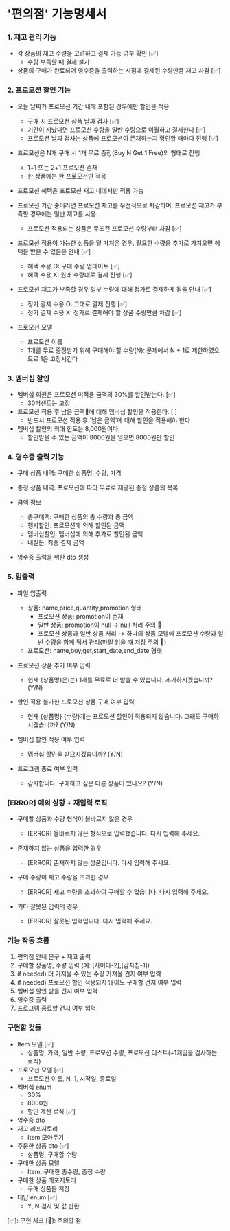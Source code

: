 # '편의점' 기능명세서

### 1. 재고 관리 기능
- 각 상품의 재고 수량을 고려하고 결제 가능 여부 확인 [✅]
  - 수량 부족할 때 결제 불가
- 상품의 구매가 완료되어 영수증을 출력하는 시점에 결제된 수량만큼 재고 차감 [✅]

### 2. 프로모션 할인 기능
- 오늘 날짜가 프로모션 기간 내에 포함된 경우에만 할인을 적용
  - 구매 시 프로모션 상품 날짜 검사 [✅]
  - 기간이 지났다면 프로모션 수량을 일반 수량으로 이월하고 결제한다 [✅]
  - 프로모션 날짜 검사는 상품에 프로모션이 존재하는지 확인할 때마다 진행 [✅]
- 프로모션은 N개 구매 시 1개 무료 증정(Buy N Get 1 Free)의 형태로 진행
  - 1+1 또는 2+1 프로모션 존재
  - 한 상품에는 한 프로모션만 적용
- 프로모션 혜택은 프로모션 재고 내에서만 적용 가능
- 프로모션 기간 중이라면 프로모션 재고를 우선적으로 차감하며, 프로모션 재고가 부족할 경우에는 일반 재고를 사용
  - 프로모션 적용되는 상품은 무조건 프로모션 수량부터 차감 [✅]
- 프로모션 적용이 가능한 상품을 덜 가져온 경우, 필요한 수량을 추가로 가져오면 혜택을 받을 수 있음을 안내 [✅]
  - 혜택 수용 O: 구매 수량 업데이트 [✅]
  - 혜택 수용 X: 원래 수량대로 결제 진행 [✅]
- 프로모션 재고가 부족할 경우 일부 수량에 대해 정가로 결제하게 됨을 안내 [✅]
  - 정가 결제 수용 O: 그대로 결제 진행 [✅]
  - 정가 결제 수용 X: 정가로 결제해야 할 상품 수량만큼 차감 [✅]

- 프로모션 모델
  - 프로모션 이름
  - 1개를 무료 증정받기 위해 구매해야 할 수량(N): 문제에서 N + 1로 제한하였으므로 1은 고정시킨다

### 3. 멤버십 할인
- 멤버십 회원은 프로모션 미적용 금액의 30%를 할인받는다. [✅]
  - 30퍼센트는 고정
- 프로모션 적용 후 남은 금액🚨에 대해 멤버십 할인을 적용한다. [ ]
  - 반드시 프로모션 적용 후 '남은 금액'에 대해 할인을 적용해야 한다
- 멤버십 할인의 최대 한도는 8,000원이다.
  - 할인받을 수 있는 금액이 8000원을 넘으면 8000원만 할인

### 4. 영수증 출력 기능
- 구매 상품 내역: 구매한 상품명, 수량, 가격
- 증정 상품 내역: 프로모션에 따라 무료로 제공된 증정 상품의 목록
- 금액 정보
    - 총구매액: 구매한 상품의 총 수량과 총 금액
    - 행사할인: 프로모션에 의해 할인된 금액
    - 멤버십할인: 멤버십에 의해 추가로 할인된 금액
    - 내실돈: 최종 결제 금액

- 영수증 출력을 위한 dto 생성

### 5. 입출력
- 파일 입출력
  - 상품: name,price,quantity,promotion 형태
    - 프로모션 상품: promotion이 존재
    - 일반 상품: promotion이 null -> null 처리 주의 🚨
    - 프로모션 상품과 일반 상품 처리 -> 하나의 상품 모델에 프로모션 수량과 일반 수량을 함께 둬서 관리(파일 읽을 때 저장 주의 🚨)
  - 프로모션: name,buy,get,start_date,end_date 형태

- 프로모션 상품 추가 여부 입력
  - 현재 {상품명}은(는) 1개를 무료로 더 받을 수 있습니다. 추가하시겠습니까? (Y/N)

- 할인 적용 불가한 프로모션 상품 구매 여부 입력
  - 현재 {상품명} {수량}개는 프로모션 할인이 적용되지 않습니다. 그래도 구매하시겠습니까? (Y/N)

- 멤버십 할인 적용 여부 입력
  - 멤버십 할인을 받으시겠습니까? (Y/N)

- 프로그램 종료 여부 입력
  - 감사합니다. 구매하고 싶은 다른 상품이 있나요? (Y/N)

### [ERROR] 예외 상황 + 재입력 로직

- 구매할 상품과 수량 형식이 올바르지 않은 경우
  - [ERROR] 올바르지 않은 형식으로 입력했습니다. 다시 입력해 주세요.

- 존재하지 않는 상품을 입력한 경우
  - [ERROR] 존재하지 않는 상품입니다. 다시 입력해 주세요.

- 구매 수량이 재고 수량을 초과한 경우
  - [ERROR] 재고 수량을 초과하여 구매할 수 없습니다. 다시 입력해 주세요.

- 기타 잘못된 입력의 경우
  - [ERROR] 잘못된 입력입니다. 다시 입력해 주세요.

### 기능 작동 흐름
1) 편의점 안내 문구 + 재고 출력
2) 구매할 상품명, 수량 입력 (예: [사이다-2],[감자칩-1])
3) if needed) 더 가져올 수 있는 수량 가져올 건지 여부 입력
4) if needed) 프로모션 할인 적용되지 않아도 구매할 건지 여부 입력
5) 멤버십 할인 받을 건지 여부 입력
6) 영수증 출력
7) 프로그램 종료할 건지 여부 입력

### 구현할 것들
- Item 모델 [✅]
  - 상품명, 가격, 일반 수량, 프로모션 수량, 프로모션 리스트(+1개임을 검사하는 로직)
- 프로모션 모델 [✅]
  - 프로모션 이름, N, 1, 시작일, 종료일
- 멤버십 enum
  - 30% 
  - 8000원
  - 할인 계산 로직 [✅]
- 영수증 dto
- 재고 레포지토리
  - Item 모아두기
- 주문한 상품 dto [✅]
  - 상품명, 구매할 수량
- 구매한 상품 모델 
  - Item, 구매한 총수량, 증정 수량 
- 구매한 상품 레포지토리
  - 구매 상품들 저장
- 대답 enum [✅]
  - Y, N 검사 및 값 반환

[✅]: 구현 체크
[🚨]: 주의할 점